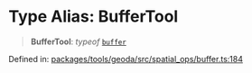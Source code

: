 # Type Alias: BufferTool

> **BufferTool**: *typeof* [`buffer`](../variables/buffer.md)

Defined in: [packages/tools/geoda/src/spatial\_ops/buffer.ts:184](https://github.com/GeoDaCenter/openassistant/blob/0a6a7e7306d75a25dc968b3117f04cb7bd613bec/packages/tools/geoda/src/spatial_ops/buffer.ts#L184)
